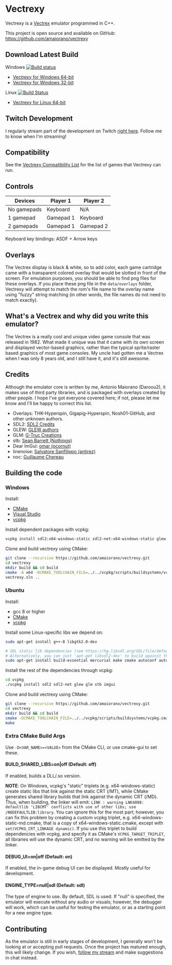 # Vectrexy

Vectrexy is a [Vectrex](https://en.wikipedia.org/wiki/Vectrex) emulator programmed in C++.

This project is open source and available on GitHub: https://github.com/amaiorano/vectrexy

## Download Latest Build

Windows [![Build status](https://ci.appveyor.com/api/projects/status/0adcwixak7ul9oet?svg=true)](https://ci.appveyor.com/project/amaiorano/vectrexy)

* [Vectrexy for Windows 64-bit](https://dl.bintray.com/amaiorano/vectrexy/vectrexy_win64.zip)
* [Vectrexy for Windows 32-bit](https://dl.bintray.com/amaiorano/vectrexy/vectrexy_win32.zip)

Linux [![Build Status](https://travis-ci.org/amaiorano/vectrexy.svg?branch=master)](https://travis-ci.org/amaiorano/vectrexy)

* [Vectrexy for Linux 64-bit](https://dl.bintray.com/amaiorano/vectrexy/vectrexy_linux64.zip)

## Twitch Development

I regularly stream part of the development on Twitch [right here](https://www.twitch.tv/daroou2). Follow me to know when I'm streaming!

## Compatibility

See the [Vectrexy Compatibility List](docs/vectrexy-compatilibity-list.md) for the list of games that Vectrexy can run.

## Controls

| Devices     | Player 1  | Player 2  |
| ----------- | --------- | --------- |
| No gamepads | Keyboard  | N/A       |
| 1 gamepad   | Gamepad 1 | Keyboard  |
| 2 gamepads  | Gamepad 1 | Gamepad 2 |

Keyboard key bindings: ASDF + Arrow keys

## Overlays

The Vectrex display is black & white, so to add color, each game cartridge came with a transparent colored overlay that would be slotted in front of the screen. For emulation purposes, you should be able to find png files for these overlays. If you place these png file in the `data/overlays` folder, Vectrexy will attempt to match the rom's file name to the overlay name using "fuzzy" string matching (in other words, the file names do not need to match exactly).

## What's a Vectrex and why did you write this emulator?

The Vectrex is a really cool and unique video game console that was released in 1982. What made it unique was that it came with its own screen and displayed vector-based graphics, rather than the typical sprite/raster based graphics of most game consoles. My uncle had gotten me a Vectrex when I was only 8 years old, and I still have it, and it's still awesome.

## Credits

Although the emulator core is written by me, Antonio Maiorano (Daroou2), it makes use of third party libraries, and is packaged with overlays created by other people. I hope I've got everyone covered here; if not, please let me know and I'll be happy to correct this list.

- Overlays: THK-Hyperspin, Gigapig-Hyperspin, Nosh01-GitHub, and other unknown authors.
- SDL2: [SDL2 Credits](https://www.libsdl.org/credits.php)
- GLEW: [GLEW authors](https://github.com/nigels-com/glew#authors)
- GLM: [G-Truc Creations](http://www.g-truc.net/)
- stb: [Sean Barrett (Nothings)](http://nothings.org/)
- Dear ImGui: [omar (ocornut)](http://www.miracleworld.net/)
- linenoise: [Salvatore Sanfilippo (antirez)](http://invece.org/)
- noc: [Guillaume Chereau](https://blog.noctua-software.com/)

## Building the code

### Windows

Install:
* [CMake](https://cmake.org/)
* [Visual Studio](https://www.visualstudio.com/downloads/)
* [vcpkg](https://github.com/Microsoft/vcpkg)

Install dependent packages with vcpkg:
```bash
vcpkg install sdl2:x64-windows-static sdl2-net:x64-windows-static glew:x64-windows-static glm:x64-windows-static stb:x64-windows-static imgui:x64-windows-static
```

Clone and build vectrexy using CMake:
```bash
git clone --recursive https://github.com/amaiorano/vectrexy.git
cd vectrexy
mkdir build && cd build
cmake -A x64 -DCMAKE_TOOLCHAIN_FILE=../../vcpkg/scripts/buildsystems/vcpkg.cmake -DVCPKG_TARGET_TRIPLET=x64-windows-static ..
vectrexy.sln ..
```

### Ubuntu

Install:
* gcc 8 or higher
* [CMake](https://cmake.org/)
* [vcpkg](https://github.com/Microsoft/vcpkg)

Install some Linux-specific libs we depend on:
```bash
sudo apt-get install g++-8 libgtk2.0-dev

# SDL static lib dependencies (see https://hg.libsdl.org/SDL/file/default/docs/README-linux.md)
# Alternatively, you can just 'apt-get libsdl2-dev' to build against the dynamic library
sudo apt-get install build-essential mercurial make cmake autoconf automake libtool libasound2-dev libpulse-dev libaudio-dev libx11-dev libxext-dev libxrandr-dev libxcursor-dev libxi-dev libxinerama-dev libxxf86vm-dev libxss-dev libgl1-mesa-dev libesd0-dev libdbus-1-dev libudev-dev libgles1-mesa-dev libgles2-mesa-dev libegl1-mesa-dev libibus-1.0-dev fcitx-libs-dev libsamplerate0-dev libsndio-dev
```

Install the rest of the dependencies through vcpkg:
```bash
cd vcpkg
./vcpkg install sdl2 sdl2-net glew glm stb imgui
```

Clone and build vectrexy using CMake:
```bash
git clone --recursive https://github.com/amaiorano/vectrexy.git
cd vectrexy
mkdir build && cd build
cmake -DCMAKE_TOOLCHAIN_FILE=../../vcpkg/scripts/buildsystems/vcpkg.cmake ..
make
```

### Extra CMake Build Args

Use ```-D<VAR_NAME>=<VALUE>``` from the CMake CLI, or use cmake-gui to set these.

#### BUILD_SHARED_LIBS=on|off (Default: off)

If enabled, builds a DLL/.so version.

**NOTE**: On Windows, vcpkg's "static" triplets (e.g. x64-windows-static) create static libs that link against the static CRT (/MT), while CMake generates shared library builds that link against the dynamic CRT (/MD). Thus, when building, the linker will emit: `LINK : warning LNK4098: defaultlib 'LIBCMT' conflicts with use of other libs; use /NODEFAULTLIB:library`. You can ignore this for the most part; however, you can fix this problem by creating a custom vcpkg triplet, e.g. x64-windows-static-md.cmake, that is a copy of x64-windows-static.cmake, except with `set(VCPKG_CRT_LINKAGE dynamic)`. If you use this triplet to build dependencies with vcpkg, and specify it as CMake's `VCPKG_TARGET_TRIPLET`, all libraries will use the dynamic CRT, and no warning will be emitted by the linker.

#### DEBUG_UI=on|off (Default: on)

If enabled, the in-game debug UI can be displayed. Mostly useful for development.

#### ENGINE_TYPE=null|sdl (Default: sdl)

The type of engine to use. By default, SDL is used. If "null" is specified, the emulator will execute without any audio or visuals; however, the debugger will work, which can be useful for testing the emulator, or as a starting point for a new engine type.


## Contributing

As the emulator is still in early stages of development, I generally won't be looking at or accepting pull requests. Once the project has matured enough, this will likely change. If you wish, [follow my stream](https://www.twitch.tv/daroou2) and make suggestions in chat instead.
